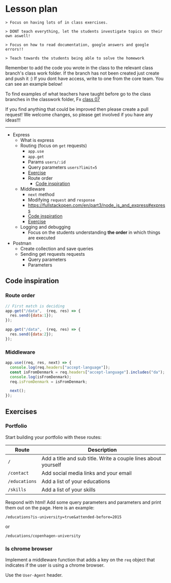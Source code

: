 # Lesson plan

```
> Focus on having lots of in class exercises.

> DONT teach everything, let the students investigate topics on their own aswell!

> Focus on how to read documentation, google answers and google errors!!

> Teach towards the students being able to solve the homework
```

Remember to add the code you wrote in the class to the relevant class branch's class work folder. If the branch has not been created just create and push it :) If you dont have access, write to one from the core team. You can see an example below!

To find examples of what teachers have taught before go to the class branches in the classwork folder, Fx [class 07](https://github.com/HackYourFuture-CPH/JavaScript/tree/class07/JavaScript1/Week1/classwork)

If you find anything that could be improved then please create a pull request! We welcome changes, so please get involved if you have any ideas!!!

---

- Express
  - What is express
  - Routing (focus on `get` requests)
    - `app.use`
    - `app.get`
    - Params `users/:id`
    - Query parameters `users?limit=5`
    - [Exercise](#portfolio)
    - Route order
      - [Code inspiration](#route-order)
  - Middleware
    - `next` method
    - Modifying `request` and `response`
    - https://fullstackopen.com/en/part3/node_js_and_express#express
    - [Code inspiration](#middleware)
    - [Exercise](#is-chrome-browser)
  - Logging and debugging
    - Focus on the students understanding **the order** in which things are executed
- Postman
  - Create collection and save queries
  - Sending get requests requests
    - Query parameters
    - Parameters
  

## Code inspiration

### Route order

```js
// First match is deciding
app.get("/data",  (req, res) => {
  res.send({data:1});
});

app.get("/data",  (req, res) => {
  res.send({data:2});
});
```

### Middleware

```js
app.use((req, res, next) => {
  console.log(req.headers["accept-language"]);
  const isFromDenmark = req.headers["accept-language"].includes("da");
  console.log(isFromDenmark);
  req.isFromDenmark = isFromDenmark;

  next();
});

```


## Exercises

### Portfolio
Start building your portfolio with these routes:

| Route | Description |
| ---- | ----- |
| `/` | Add a title and sub title. Write a couple lines about yourself |
| `/contact` | Add social media links and your email |
| `/educations` | Add a list of your educations |
| `/skills` | Add a list of your skills |

Respond with html! Add some query parameters and parameters and print them out on the page. Here is an example:

`/educations?is-university=true&attended-before=2015`

or 

`/educations/copenhagen-university`

### Is chrome browser
Implement a middleware function that adds a key on the `req` object that indicates if the user is using a chrome browser. 

Use the `User-Agent` header. 

